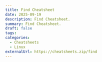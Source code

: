 ```yaml
---
title: Find Cheatsheet
date: 2025-09-19
description: Find Cheatsheet.
summary: Find Cheatsheet.
draft: false
tags:
categories:
  - Cheatsheets
  - Linux
externalUrl: https://cheatsheets.zip/find
---
```

